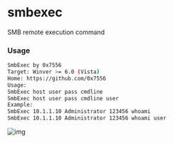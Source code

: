 # smbexec

SMB remote execution command

### Usage
```Bash
SmbExec by 0x7556
Target: Winver >= 6.0 (Vista)
Home: https://github.com/0x7556
Usage:
SmbExec host user pass cmdline
SmbExec host user pass cmdline user
Example:
SmbExec 10.1.1.10 Administrator 123456 whoami
SmbExec 10.1.1.10 Administrator 123456 whoami user
```

![img](https://github.com/0x7556/smbexec/blob/master/smbexec.PN1G)
